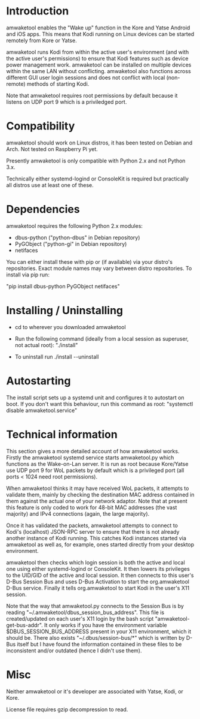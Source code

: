 <h1>Introduction</h1>

amwaketool enables the "Wake up" function in the Kore and Yatse Android and iOS apps. This means that Kodi running on Linux devices can be started remotely from Kore or Yatse.

amwaketool runs Kodi from within the active user's environment (and with the active user's permissions) to ensure that Kodi features such as device power management work. amwaketool can be installed on multiple devices within the same LAN without conflicting. amwaketool also functions across different GUI user login sessions and does not conflict with local (non-remote) methods of starting Kodi.

Note that amwaketool requires root permissions by default because it listens on UDP port 9 which is a priviledged port.

<h1>Compatibility</h1>
amwaketool should work on Linux distros, it has been tested on Debian and Arch. Not tested on Raspberry Pi yet.

Presently amwaketool is only compatible with Python 2.x and not Python 3.x.

Technically either systemd-logind or ConsoleKit is required but practically all distros use at least one of these.

<h1>Dependencies</h1>

amwaketool requires the following Python 2.x modules:

  * dbus-python ("python-dbus" in Debian repository)
  * PyGObject ("python-gi" in Debian repository)
  * netifaces

You can either install these with pip or (if available) via your distro's repositories. Exact module names may vary between distro repositories. To install via pip run:

"pip install dbus-python PyGObject netifaces"


<h1>Installing / Uninstalling</h1>

* cd to wherever you downloaded amwaketool
* Run the following command (ideally from a local session as superuser, not actual root): "./install"

* To uninstall run ./install --uninstall

<h1>Autostarting</h1>

The install script sets up a systemd unit and configures it to autostart on boot. If you don't want this behaviour, run this command as root:
"systemctl disable amwaketool.service"

<h1>Technical information</h1>

This section gives a more detailed account of how amwaketool works. Firstly the amwaketool systemd service starts amwaketool.py which functions as the Wake-on-Lan server. It is run as root because Kore/Yatse use UDP port 9 for WoL packets by default which is a privileged port (all ports < 1024 need root permissions).

When amwaketool thinks it may have received WoL packets, it attempts to validate them, mainly by checking the destination MAC address contained in them against the actual one of your network adaptor. Note that at present this feature is only coded to work for 48-bit MAC addresses (the vast majority) and IPv4 connections (again, the large majority).

Once it has validated the packets, amwaketool attempts to connect to Kodi's (localhost) JSON-RPC server to ensure that there is not already another instance of Kodi running. This catches Kodi instances started via amwaketool as well as, for example, ones started directly from your desktop environment.

amwaketool then checks which login session is both the active and local one using either systemd-logind or ConsoleKit. It then lowers its privileges to the UID/GID of the active and local session. It then connects to this user's D-Bus Session Bus and uses D-Bus Activation to start the org.amwaketool D-Bus service. Finally it tells org.amwaketool to start Kodi in the user's X11 session.

Note that the way that amwaketool.py connects to the Session Bus is by reading "~/.amwaketool/dbus_session_bus_address". This file is created/updated on each user's X11 login by the bash script "amwaketool-get-bus-addr". It only works if you have the environment variable $DBUS_SESSION_BUS_ADDRESS present in your X11 environment, which it should be. There also exists "~/.dbus/session-bus/*" which is written by D-Bus itself but I have found the information contained in these files to be inconsistent and/or outdated (hence I didn't use them).

<h1>Misc</h1>

Neither amwaketool or it's developer are associated with Yatse, Kodi, or Kore.

License file requires gzip decompression to read.

